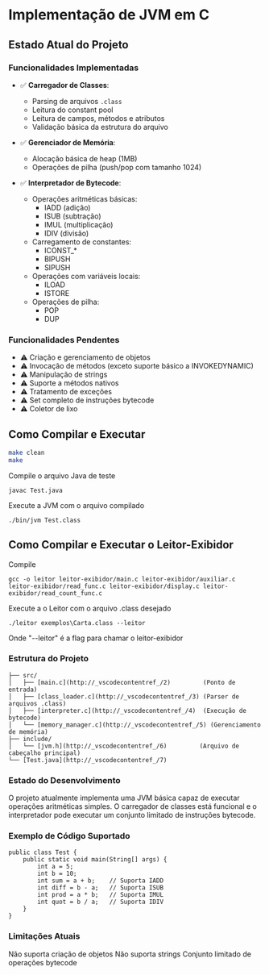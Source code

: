 # Implementação de JVM em C

## Estado Atual do Projeto

### Funcionalidades Implementadas
- ✅ **Carregador de Classes**: 
  - Parsing de arquivos `.class`
  - Leitura do constant pool
  - Leitura de campos, métodos e atributos
  - Validação básica da estrutura do arquivo

- ✅ **Gerenciador de Memória**:
  - Alocação básica de heap (1MB)
  - Operações de pilha (push/pop com tamanho 1024)

- ✅ **Interpretador de Bytecode**:
  - Operações aritméticas básicas:
    - IADD (adição)
    - ISUB (subtração)
    - IMUL (multiplicação)
    - IDIV (divisão)
  - Carregamento de constantes:
    - ICONST_*
    - BIPUSH
    - SIPUSH
  - Operações com variáveis locais:
    - ILOAD
    - ISTORE
  - Operações de pilha:
    - POP
    - DUP

### Funcionalidades Pendentes
- ⚠️ Criação e gerenciamento de objetos
- ⚠️ Invocação de métodos (exceto suporte básico a INVOKEDYNAMIC)
- ⚠️ Manipulação de strings
- ⚠️ Suporte a métodos nativos
- ⚠️ Tratamento de exceções
- ⚠️ Set completo de instruções bytecode
- ⚠️ Coletor de lixo

## Como Compilar e Executar
```bash
make clean
make
```

Compile o arquivo Java de teste
```
javac Test.java
```

Execute a JVM com o arquivo compilado
```
./bin/jvm Test.class
```
## Como Compilar e Executar o Leitor-Exibidor

Compile
```
gcc -o leitor leitor-exibidor/main.c leitor-exibidor/auxiliar.c leitor-exibidor/read_func.c leitor-exibidor/display.c leitor-exibidor/read_count_func.c

```

Execute a o Leitor com o arquivo .class desejado

```
./leitor exemplos\Carta.class --leitor
```
Onde "--leitor" é a flag para chamar o leitor-exibidor

### Estrutura do Projeto

```JVM/
├── src/
│   ├── [main.c](http://_vscodecontentref_/2)         (Ponto de entrada)
│   ├── [class_loader.c](http://_vscodecontentref_/3) (Parser de arquivos .class)
│   ├── [interpreter.c](http://_vscodecontentref_/4)  (Execução de bytecode)
│   └── [memory_manager.c](http://_vscodecontentref_/5) (Gerenciamento de memória)
├── include/
│   └── [jvm.h](http://_vscodecontentref_/6)         (Arquivo de cabeçalho principal)
└── [Test.java](http://_vscodecontentref_/7) 
```

### Estado do Desenvolvimento
O projeto atualmente implementa uma JVM básica capaz de executar operações aritméticas simples. 
O carregador de classes está funcional e o interpretador pode executar um conjunto limitado de instruções bytecode.

### Exemplo de Código Suportado
```
public class Test {
    public static void main(String[] args) {
        int a = 5;
        int b = 10;
        int sum = a + b;    // Suporta IADD
        int diff = b - a;   // Suporta ISUB
        int prod = a * b;   // Suporta IMUL
        int quot = b / a;   // Suporta IDIV
    }
}
```
### Limitações Atuais

Não suporta criação de objetos
Não suporta strings
Conjunto limitado de operações bytecode
